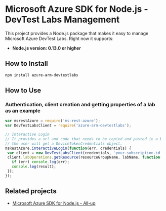 # Microsoft Azure SDK for Node.js - DevTest Labs Management

This project provides a Node.js package that makes it easy to manage Microsoft Azure DevTest Labs. Right now it supports:
- **Node.js version: 0.13.0 or higher**

## How to Install

```bash
npm install azure-arm-devtestlabs
```
## How to Use

### Authentication, client creation and getting properties of a lab as an example

 ```javascript
 var msrestAzure = require('ms-rest-azure');
 var DevTestLabsClient = require('azure-arm-devtestlabs');

 // Interactive Login
 // It provides a url and code that needs to be copied and pasted in a browser and authenticated over there. If successful, 
 // the user will get a DeviceTokenCredentials object.
 msRestAzure.interactiveLogin(function(err, credentials) {
  var client = new DevTestLabsClient(credentials, 'your-subscription-id');
  client.labOperations.getResource(resourceGroupName, labName, function(err, result, request, response) {
    if (err) console.log(err);
    console.log(result);
  });
 });
 ```

## Related projects

- [Microsoft Azure SDK for Node.js - All-up](https://github.com/WindowsAzure/azure-sdk-for-node)

